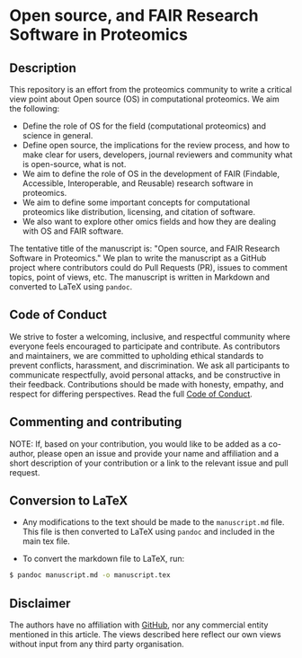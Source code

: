 # Open source, and FAIR Research Software in Proteomics

## Description 

This repository is an effort from the proteomics community to write a critical view point about Open source (OS) in computational proteomics. We aim the following: 
 - Define the role of OS for the field (computational proteomics) and science in general. 
 - Define open source, the implications for the review process, and how to make clear for users, developers, journal reviewers and community what is open-source, what is not. 
 - We aim to define the role of OS in the development of FAIR (Findable, Accessible, Interoperable, and Reusable) research software in proteomics.
 - We aim to define some important concepts for computational proteomics like distribution, licensing, and citation of software.
 - We also want to explore other omics fields and how they are dealing with OS and FAIR software.

The tentative title of the manuscript is: "Open source, and FAIR Research Software in Proteomics." We plan to write the manuscript as a GitHub project where contributors could do Pull Requests (PR), issues to comment topics, point of views, etc. The manuscript is written in Markdown and converted to LaTeX using `pandoc`.

## Code of Conduct

We strive to foster a welcoming, inclusive, and respectful community where everyone feels encouraged to participate and contribute. As contributors and maintainers, we are committed to upholding ethical standards to prevent conflicts, harassment, and discrimination. We ask all participants to communicate respectfully, avoid personal attacks, and be constructive in their feedback. Contributions should be made with honesty, empathy, and respect for differing perspectives. Read the full [Code of Conduct](code_of_conduct.md).

## Commenting and contributing 


NOTE: If, based on your contribution, you would like to be added as a
co-author, please open an issue and provide your name and affiliation
and a short description of your contribution or a link to the relevant
issue and pull request.

## Conversion to LaTeX

- Any modifications to the text should be made to the
  `manuscript.md` file. This file is then converted to LaTeX using
  `pandoc` and included in the main tex file. 

- To convert the markdown file to LaTeX, run:

```bash
$ pandoc manuscript.md -o manuscript.tex
```

## Disclaimer

The authors have no affiliation with [GitHub](https://github.com/),
nor any commercial entity mentioned in this article. The views
described here reflect our own views without input from any third party
organisation.



